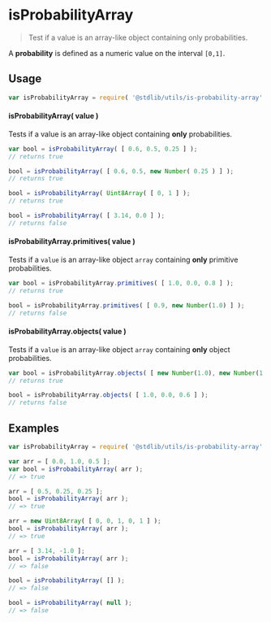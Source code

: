 # isProbabilityArray

> Test if a value is an array-like object containing only probabilities.


<!-- <intro> -->

A __probability__ is defined as a numeric value on the interval `[0,1]`.

<!-- </intro> -->

<!-- <usage> -->

## Usage

``` javascript
var isProbabilityArray = require( '@stdlib/utils/is-probability-array' );
```

#### isProbabilityArray( value )

Tests if a value is an array-like object containing __only__ probabilities.

``` javascript
var bool = isProbabilityArray( [ 0.6, 0.5, 0.25 ] );
// returns true

bool = isProbabilityArray( [ 0.6, 0.5, new Number( 0.25 ) ] );
// returns true

bool = isProbabilityArray( Uint8Array( [ 0, 1 ] );
// returns true

bool = isProbabilityArray( [ 3.14, 0.0 ] );
// returns false
```

#### isProbabilityArray.primitives( value )

Tests if a `value` is an array-like object `array` containing __only__ primitive probabilities.

``` javascript
var bool = isProbabilityArray.primitives( [ 1.0, 0.0, 0.8 ] );
// returns true

bool = isProbabilityArray.primitives( [ 0.9, new Number(1.0) ] );
// returns false
```

#### isProbabilityArray.objects( value )

Tests if a `value` is an array-like object `array` containing __only__ object probabilities.

``` javascript
var bool = isProbabilityArray.objects( [ new Number(1.0), new Number(1.0) ] );
// returns true

bool = isProbabilityArray.objects( [ 1.0, 0.0, 0.6 ] );
// returns false
```

<!-- </usage> -->


<!-- <examples> -->

## Examples

``` javascript
var isProbabilityArray = require( '@stdlib/utils/is-probability-array' );

var arr = [ 0.0, 1.0, 0.5 ];
var bool = isProbabilityArray( arr );
// => true

arr = [ 0.5, 0.25, 0.25 ];
bool = isProbabilityArray( arr );
// => true

arr = new Uint8Array( [ 0, 0, 1, 0, 1 ] );
bool = isProbabilityArray( arr );
// => true

arr = [ 3.14, -1.0 ];
bool = isProbabilityArray( arr );
// => false

bool = isProbabilityArray( [] );
// => false

bool = isProbabilityArray( null );
// => false
```

<!-- </examples> -->


<!-- <links> -->

<!-- </links> -->
